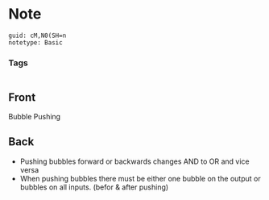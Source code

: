 # Note
```
guid: cM,N0(SH=n
notetype: Basic
```

### Tags
```
```

## Front
Bubble Pushing

## Back
- Pushing bubbles forward or backwards changes AND to OR and vice versa
- When pushing bubbles there must be either one bubble on the output or bubbles on all inputs. (befor & after pushing)
